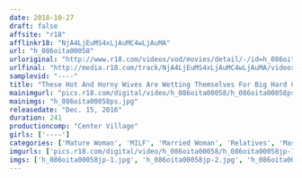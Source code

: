 ```yaml
---
date: 2018-10-27
draft: false
affsite: "r18"
afflinkr18: "NjA4LjEuMS4xLjAuMC4wLjAuMA"
url: "h_086oita00058"
urloriginal: "http://www.r18.com/videos/vod/movies/detail/-/id=h_086oita00058"
urlfinal: "http://media.r18.com/track/NjA4LjEuMS4xLjAuMC4wLjAuMA/videos/vod/movies/detail/-/id=h_086oita00058"
samplevid: "----"
title: "These Hot And Horny Wives Are Wetting Themselves For Big Hard Cocks... Lustful Masturbation Viewing 4 Hours"
mainimgurl: "pics.r18.com/digital/video/h_086oita00058/h_086oita00058ps.jpg"
mainimgs: "h_086oita00058ps.jpg"
releasedate: "Dec. 15, 2016"
duration: 241
productioncomp: "Center Village"
girls: ['----']
categories: ['Mature Woman', 'MILF', 'Married Woman', 'Relatives', 'Masturbation', 'Over 4 Hours', 'Hi-Def']
imgurls: ['pics.r18.com/digital/video/h_086oita00058/h_086oita00058jp-1.jpg', 'pics.r18.com/digital/video/h_086oita00058/h_086oita00058jp-2.jpg', 'pics.r18.com/digital/video/h_086oita00058/h_086oita00058jp-3.jpg', 'pics.r18.com/digital/video/h_086oita00058/h_086oita00058jp-4.jpg', 'pics.r18.com/digital/video/h_086oita00058/h_086oita00058jp-5.jpg', 'pics.r18.com/digital/video/h_086oita00058/h_086oita00058jp-6.jpg', 'pics.r18.com/digital/video/h_086oita00058/h_086oita00058jp-7.jpg', 'pics.r18.com/digital/video/h_086oita00058/h_086oita00058jp-8.jpg', 'pics.r18.com/digital/video/h_086oita00058/h_086oita00058jp-9.jpg', 'pics.r18.com/digital/video/h_086oita00058/h_086oita00058jp-10.jpg', 'pics.r18.com/digital/video/h_086oita00058/h_086oita00058jp-11.jpg', 'pics.r18.com/digital/video/h_086oita00058/h_086oita00058jp-12.jpg', 'pics.r18.com/digital/video/h_086oita00058/h_086oita00058jp-13.jpg', 'pics.r18.com/digital/video/h_086oita00058/h_086oita00058jp-14.jpg', 'pics.r18.com/digital/video/h_086oita00058/h_086oita00058jp-15.jpg', 'pics.r18.com/digital/video/h_086oita00058/h_086oita00058jp-16.jpg', 'pics.r18.com/digital/video/h_086oita00058/h_086oita00058jp-17.jpg', 'pics.r18.com/digital/video/h_086oita00058/h_086oita00058jp-18.jpg', 'pics.r18.com/digital/video/h_086oita00058/h_086oita00058jp-19.jpg', 'pics.r18.com/digital/video/h_086oita00058/h_086oita00058jp-20.jpg']
imgs: ['h_086oita00058jp-1.jpg', 'h_086oita00058jp-2.jpg', 'h_086oita00058jp-3.jpg', 'h_086oita00058jp-4.jpg', 'h_086oita00058jp-5.jpg', 'h_086oita00058jp-6.jpg', 'h_086oita00058jp-7.jpg', 'h_086oita00058jp-8.jpg', 'h_086oita00058jp-9.jpg', 'h_086oita00058jp-10.jpg', 'h_086oita00058jp-11.jpg', 'h_086oita00058jp-12.jpg', 'h_086oita00058jp-13.jpg', 'h_086oita00058jp-14.jpg', 'h_086oita00058jp-15.jpg', 'h_086oita00058jp-16.jpg', 'h_086oita00058jp-17.jpg', 'h_086oita00058jp-18.jpg', 'h_086oita00058jp-19.jpg', 'h_086oita00058jp-20.jpg']
---
```

